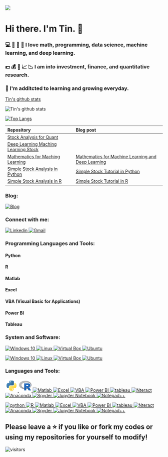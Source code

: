 <img src="Profile.PNG">

# Hi there. I'm Tin. 👋

### :computer: :1234: :symbols: :robot: I love math, programming, data science, machine learning, and deep learning.  
### :dollar: :moneybag: :money_with_wings: :chart_with_upwards_trend: :chart_with_downwards_trend: I am into investment, finance, and quantitative research.  
### :seedling: I'm additcted to learning and growing everyday.  

[Tin's github stats](https://github-readme-stats.vercel.app/api?username=LastAncientOne&show_icons=true&theme=tokyonight)

![Tin's github stats](https://github-readme-stats.vercel.app/api?username=LastAncientOne&show_icons=true&theme=tokyonight)

[![Top Langs](https://github-readme-stats.vercel.app/api/top-langs/?username=LastAncientOne&layout=compact)](https://github.com/LastAncientOne/github-readme-stats)

| Repository | Blog post |
| :--- | :--- |
| [Stock Analysis for Quant](https://github.com/LastAncientOne/Stock_Analysis_For_Quant) | |
| [Deep Learning Maching Learning Stock](https://github.com/LastAncientOne/Deep-Learning-Machine-Learning-Stock) | |
| [Mathematics for Maching Learning](https://github.com/LastAncientOne/Mathematics_for_Machine_Learning) | [Mathematics for Machine Learning and Deep Learning](https://quantanalysis.finance.blog/2022/03/28/mathematics-for-machine-learning-and-deep-learning/)|
| [Simple Stock Analysis in Python](https://github.com/LastAncientOne/SimpleStockAnalysisPython) | [Simple Stock Tutorial in Python](https://quantanalysis.finance.blog/2019/05/09/simple-stock-tutorial-in-python/) | 
| [Simple Stock Analysis in R](https://github.com/LastAncientOne/SimpleStockAnalysisR)| [Simple Stock Tutorial in R](https://quantanalysis.finance.blog/2022/03/27/simple-stock-analysis-in-r/) |  

### Blog:  
<p align="left"> </a> <a href="https://quantanalysis.finance.blog/" target="_blank"> <img src="https://www.kindpng.com/picc/m/197-1971599_blog-blog-icon-png-blue-transparent-png.png" alt="Blog" width="100" height="100"/> </a>  

### Connect with me:
<p align="left"> </a> <a href="https://www.linkedin.com/in/tin-hang/" target="_blank"> <img src="https://cliply.co/wp-content/uploads/2021/02/372102050_LINKEDIN_ICON_400px.gif" alt="Linkedin" width="100" height="100"/> </a> <a href="mailto:lastancientone@gmail.com" target="_blank"> <img src="https://cdn.dribbble.com/users/2113992/screenshots/14510264/gmail_animation.gif" alt="Gmail" width="120" height="100"/> </a> 

### Programming Languages and Tools:     
#### Python  
#### R  
#### Matlab  
#### Excel  
#### VBA (Visual Basic for Applications)
#### Power BI  
#### Tableau  

<h3 align="left">System and Software:</h3>
<p align="left"> </a> <a href="https://www.microsoft.com/en-us/windows/get-windows-10" target="_blank"> <img src="https://www.pngkit.com/png/detail/19-194579_upgrade-gobierno-open-business-logo-windows-10-home.png" alt="Windows 10" width="60" height="60"/> </a> <a href="https://www.linux.org/" target="_blank"> <img src="https://www.freepnglogos.com/uploads/linux-png/linux-acceleration-digital-phone-high-speed-internet-website-13.png" alt="Linux" width="60" height="60"/> <a href="https://www.virtualbox.org/" target="_blank"> <img src="https://unixmen.com/wp-content/uploads/2013/06/virtualbox_200x175.png" alt="Virtual Box" width="60" height="60"/> </a> <a href="https://ubuntu.com/" target="_blank"> <img src="https://assets.ubuntu.com/v1/29985a98-ubuntu-logo32.png" alt="Ubuntu" width="60" height="60"/> </a> </p>

<p align="left"> </a> <a href="https://www.microsoft.com/en-us/windows/get-windows-10" target="_blank"> <img src="https://i0.wp.com/wpteq.org/wp-content/uploads/2019/03/ezgif.com-optimize-1.gif?ssl=1" alt="Windows 10" width="130" height="100"/> </a> <a href="https://www.linux.org/" target="_blank"> <img src="https://images.pling.com/img/00/00/55/86/05/1442245/24647f211b4887364973b9958bed65676de92a8d7b2cf31af3e3297a9d74b8ab037e.gif" alt="Linux" width="130" height="100"/> <a href="https://www.virtualbox.org/" target="_blank"> <img src="https://4.bp.blogspot.com/-t-zHn60q6w4/WiTfESWFzXI/AAAAAAAAAOc/mx8ToEbrbzgo3xvrPTASXm8-i0rGGxZYQCLcBGAs/s1600/virtualbox2.gif" alt="Virtual Box" width="130" height="100"/> </a> <a href="https://ubuntu.com/" target="_blank"> <img src="https://upload.wikimedia.org/wikipedia/commons/e/e1/Ubuntu_16.04_LTS_Starting.gif" alt="Ubuntu" width="130" height="100"/> </a> </p>  


<h3 align="left">Languages and Tools:</h3>
<p align="left"> </a> <a href="https://www.python.org" target="_blank"> <img src="https://raw.githubusercontent.com/devicons/devicon/master/icons/python/python-original.svg" alt="python" width="40" height="40"/> </a> <a href="https://www.r-project.org/" target="_blank"> <img src="https://raw.githubusercontent.com/github/explore/80688e429a7d4ef2fca1e82350fe8e3517d3494d/topics/r/r.png" alt="R" width="40" height="40"/> </a> <a href="https://www.mathworks.com/" target="_blank"> <img src="https://upload.wikimedia.org/wikipedia/commons/2/21/Matlab_Logo.png" alt="Matlab" width="40" height="40"/> </a> <a href="https://www.microsoft.com/en-us/microsoft-365/excel" target="_blank"> <img src="https://zapier-images.imgix.net/storage/services/296388d714e0dcd78105c9b165ca751e.png?auto=format&ixlib=react-9.0.2&ar=undefined&fit=crop&h=105&w=105&q=50&dpr=1g" alt="Excel" width="40" height="40"/>  </a> <a href="https://www.automateexcel.com/vba-code-examples/" target="_blank"> <img src="https://nakedsecurity.sophos.com/wp-content/uploads/sites/2/2015/09/vba-957.jpg?w=780&h=408&crop=1" alt="VBA" width="40" height="40"/> </a> <a href="https://powerbi.microsoft.com/en-us/" target="_blank"> <img src="https://www.k2e.com/wp-content/uploads/2018/12/Power-BI-Logo.png" alt="Power BI" width="40" height="40"/> </a> <a href="https://www.tableau.com/" target="_blank"> <img src="https://pbs.twimg.com/profile_images/1268207088683020288/d9agkn4h.jpg" alt="tableau" width="40" height="40"/> </a> <a href="https://nteract.io/" target="_blank"> <img src="https://avatars.githubusercontent.com/u/12401040?s=200&v=4" alt="Nteract" width="40" height="40"/> </a> <a href="https://anaconda.org/" target="_blank"> <img src="https://www.clipartkey.com/mpngs/m/227-2271689_transparent-anaconda-logo-png.png" alt="Anaconda" width="40" height="40"/> </a> <a href="https://www.spyder-ide.org/" target="_blank"> <img src="https://www.pinclipart.com/picdir/middle/180-1807410_spyder-icon-clipart.png" alt="Spyder" width="40" height="40"/> </a> <a href="https://jupyter.org/" target="_blank"> <img src="https://upload.wikimedia.org/wikipedia/commons/3/38/Jupyter_logo.svg" alt="Jupyter Notebook" width="40" height="40"/> </a> <a href="https://notepad-plus-plus.org/" target="_blank"> <img src="https://logos-download.com/wp-content/uploads/2019/07/Notepad_Logo.png" alt="Notepad++" width="40" height="40"/> </a> </p>

<p align="left"> </a> <a href="https://www.python.org" target="_blank"> <img src="https://i.pinimg.com/originals/ca/00/60/ca0060f3414e6e20b75983acddafad53.gif" alt="python" width="80" height="80"/> </a> <a href="https://www.r-project.org/" target="_blank"> <img src="https://user-images.githubusercontent.com/1775316/36732568-68dc69e6-1bce-11e8-890a-5cd3a20ab8d6.gif" alt="R" width="80" height="80"/> </a> <a href="https://www.mathworks.com/" target="_blank"> <img src="https://www.mathworks.com/matlabcentral/mlc-downloads/downloads/submissions/28736/versions/1/screenshot.gif" alt="Matlab" width="80" height="80"/> </a> <a href="https://www.microsoft.com/en-us/microsoft-365/excel" target="_blank"> <img src="https://cdn.dribbble.com/users/489311/screenshots/6691380/excel-icons-animation.gif" alt="Excel" width="80" height="80"/>  </a> <a href="https://www.automateexcel.com/vba-code-examples/" target="_blank"> <img src="https://www.automateexcel.com/excel/wp-content/uploads/2019/08/vba-select-case.gif" alt="VBA" width="80" height="80"/> </a> <a href="https://powerbi.microsoft.com/en-us/" target="_blank"> <img src="https://i.pinimg.com/originals/31/6c/eb/316ceb2b81248f951926e806ecb6e8a9.gif" alt="Power BI" width="80" height="80"/> </a> <a href="https://www.tableau.com/" target="_blank"> <img src="https://cdnl.tblsft.com/sites/default/files/pages/getinsightsfast.gif" alt="tableau" width="80" height="80"/> </a> <a href="https://nteract.io/" target="_blank"> <img src="https://i.pinimg.com/originals/46/41/fc/4641fcec0c56d981197490bcd7d338b2.gif" alt="Nteract" width="80" height="80"/> </a> <a href="https://anaconda.org/" target="_blank"> <img src="https://miro.medium.com/max/1400/1*zwS2092rj5O7lFmTYdyi8g.gif" alt="Anaconda" width="80" height="80"/> </a> <a href="https://www.spyder-ide.org/" target="_blank"> <img src="https://www.spyder-ide.org/blog/spyder-kite-funding/spyder-kite-completions.gif" alt="Spyder" width="80" height="80"/> </a> <a href="https://jupyter.org/" target="_blank"> <img src="https://user-images.githubusercontent.com/35968931/72755630-de731680-3bc2-11ea-9d0f-46da96d6efda.gif" alt="Jupyter Notebook" width="80" height="80"/> </a> <a href="https://notepad-plus-plus.org/" target="_blank"> <img src="https://code2care.org/q/how-to-open-a-new-tab-in-notepad-plus-plus/images/Open%20New%20Tab%20in%20Notepad++.gif" alt="Notepad++" width="80" height="80"/> </a> </p>   

## Please leave a ⭐️ if you like or fork my codes or using my repositories for yourself to modify!

![visitors](https://visitor-badge.laobi.icu/badge?page_id=lastancientone.lastancientone)

<!--
**LastAncientOne/LastAncientOne** is a ✨ _special_ ✨ repository because its `README.md` (this file) appears on your GitHub profile.

Here are some ideas to get you started:

- 🔭 I’m currently working on ...
- 🌱 I’m currently learning ...
- 👯 I’m looking to collaborate on ...
- 🤔 I’m looking for help with ...
- 💬 Ask me about ...
- 📫 How to reach me: ...
- 😄 Pronouns: ...
- ⚡ Fun fact: ...
-->

